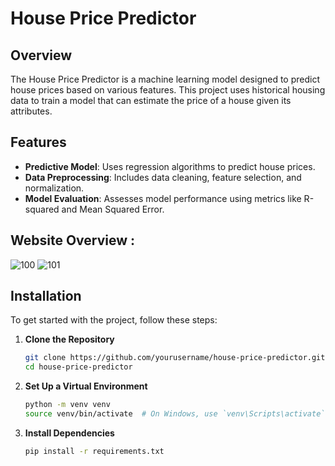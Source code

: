 # House Price Predictor

## Overview

The House Price Predictor is a machine learning model designed to predict house prices based on various features. This project uses historical housing data to train a model that can estimate the price of a house given its attributes.

## Features

- **Predictive Model**: Uses regression algorithms to predict house prices.
- **Data Preprocessing**: Includes data cleaning, feature selection, and normalization.
- **Model Evaluation**: Assesses model performance using metrics like R-squared and Mean Squared Error.

## Website Overview :
![100](https://github.com/user-attachments/assets/650f80b8-724a-4320-b1d5-616b02b5440f)
![101](https://github.com/user-attachments/assets/039ad423-d648-4a6b-a91f-1f4574dc05e2)

## Installation

To get started with the project, follow these steps:

1. **Clone the Repository**

    ```bash
    git clone https://github.com/yourusername/house-price-predictor.git
    cd house-price-predictor
    ```

2. **Set Up a Virtual Environment**

    ```bash
    python -m venv venv
    source venv/bin/activate  # On Windows, use `venv\Scripts\activate`
    ```

3. **Install Dependencies**

    ```bash
    pip install -r requirements.txt
    ```




